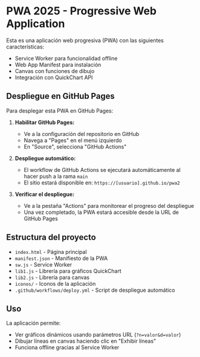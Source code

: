 # PWA 2025 - Progressive Web Application

Esta es una aplicación web progresiva (PWA) con las siguientes características:
- Service Worker para funcionalidad offline
- Web App Manifest para instalación
- Canvas con funciones de dibujo
- Integración con QuickChart API

## Despliegue en GitHub Pages

Para desplegar esta PWA en GitHub Pages:

1. **Habilitar GitHub Pages:**
   - Ve a la configuración del repositorio en GitHub
   - Navega a "Pages" en el menú izquierdo
   - En "Source", selecciona "GitHub Actions"

2. **Despliegue automático:**
   - El workflow de GitHub Actions se ejecutará automáticamente al hacer push a la rama `main`
   - El sitio estará disponible en: `https://[usuario].github.io/pwa2`

3. **Verificar el despliegue:**
   - Ve a la pestaña "Actions" para monitorear el progreso del despliegue
   - Una vez completado, la PWA estará accesible desde la URL de GitHub Pages

## Estructura del proyecto

- `index.html` - Página principal
- `manifest.json` - Manifiesto de la PWA
- `sw.js` - Service Worker
- `lib1.js` - Librería para gráficos QuickChart
- `lib2.js` - Librería para canvas
- `iconos/` - Iconos de la aplicación
- `.github/workflows/deploy.yml` - Script de despliegue automático

## Uso

La aplicación permite:
- Ver gráficos dinámicos usando parámetros URL (`?n=valor&d=valor`)
- Dibujar líneas en canvas haciendo clic en "Exhibir líneas"
- Funciona offline gracias al Service Worker
